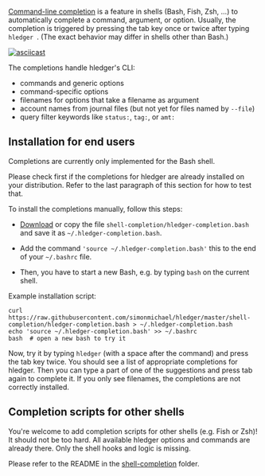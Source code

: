 [Command-line completion](https://en.wikipedia.org/wiki/Command-line_completion)
is a feature in shells (Bash, Fish, Zsh, ...) to automatically complete a
command, argument, or option. Usually, the completion is triggered by
pressing the tab key once or twice after typing `hledger `.  (The
exact behavior may differ in shells other than Bash.)

[![asciicast](https://asciinema.org/a/227935.svg)](https://asciinema.org/a/227935)

The completions handle hledger's CLI:

- commands and generic options
- command-specific options
- filenames for options that take a filename as argument
- account names from journal files (but not yet for files named by `--file`)
- query filter keywords like `status:`, `tag:`, or `amt:`

## Installation for end users

Completions are currently only implemented for the Bash shell.

Please check first if the completions for hledger are already installed on your
distribution. Refer to the last paragraph of this section for how to test that.

To install the completions manually, follow this steps:

- [Download](https://raw.githubusercontent.com/simonmichael/hledger/master/shell-completion/hledger-completion.bash)
  or copy the file `shell-completion/hledger-completion.bash` and save
  it as `~/.hledger-completion.bash`.

- Add the command `'source ~/.hledger-completion.bash'` this to the end of your
  `~/.bashrc` file.

- Then, you have to start a new Bash, e.g. by typing `bash` on the current
  shell.

Example installation script:

```
curl https://raw.githubusercontent.com/simonmichael/hledger/master/shell-completion/hledger-completion.bash > ~/.hledger-completion.bash
echo 'source ~/.hledger-completion.bash' >> ~/.bashrc
bash  # open a new bash to try it
```

Now, try it by typing `hledger` (with a space after the command) and press the
tab key twice. You should see a list of appropriate completions for hledger. 
Then you can type a part of one of the suggestions and press tab again to
complete it.
If you only see filenames, the completions are not correctly installed.

## Completion scripts for other shells

You're welcome to add completion scripts for other shells (e.g. Fish or Zsh)! 
It should not be too hard. All available hledger options and commands
are already there. Only the shell hooks and logic is missing.

Please refer to the README in the [shell-completion](https://github.com/simonmichael/hledger/tree/master/shell-completion) folder.
